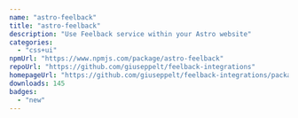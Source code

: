 ```yaml
---
name: "astro-feelback"
title: "astro-feelback"
description: "Use Feelback service within your Astro website"
categories:
  - "css+ui"
npmUrl: "https://www.npmjs.com/package/astro-feelback"
repoUrl: "https://github.com/giuseppelt/feelback-integrations"
homepageUrl: "https://github.com/giuseppelt/feelback-integrations/packages/astro#readme.md"
downloads: 145
badges:
  - "new"
---
```

